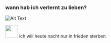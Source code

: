 ### wann hab ich verlernt zu lieben?
![Alt Text](https://media.giphy.com/media/U7sKVqbr7SxPX5gsd7/giphy.gif)

<img src="https://github.com/TheDudeThatCode/TheDudeThatCode/blob/master/Assets/headbang.gif?raw=true" width="40" height="40" /> ich will heute nacht nur in frieden sterben

<!--
**rlyhurt/rlyhurt** is a ✨ _special_ ✨ repository because its `README.md` (this file) appears on your GitHub profile.

Here are some ideas to get you started:

- 🔭 I’m currently working on ...
- 🌱 I’m currently learning ...
- 👯 I’m looking to collaborate on ...
- 🤔 I’m looking for help with ...
- 💬 Ask me about ...
- 📫 How to reach me: ...
- 😄 Pronouns: ...
- ⚡ Fun fact: ...
-->

